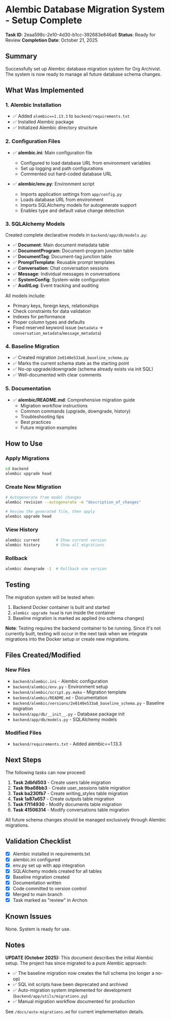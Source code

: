 # Alembic Database Migration System - Setup Complete

**Task ID**: 2eaa598c-2e10-4d30-b1cc-392683e846a6
**Status**: Ready for Review
**Completion Date**: October 21, 2025

## Summary

Successfully set up Alembic database migration system for Org Archivist. The system is now ready to manage all future database schema changes.

## What Was Implemented

### 1. Alembic Installation
- ✅ Added `alembic==1.13.3` to `backend/requirements.txt`
- ✅ Installed Alembic package
- ✅ Initialized Alembic directory structure

### 2. Configuration Files
- ✅ **alembic.ini**: Main configuration file
  - Configured to load database URL from environment variables
  - Set up logging and path configurations
  - Commented out hard-coded database URL

- ✅ **alembic/env.py**: Environment script
  - Imports application settings from `app/config.py`
  - Loads database URL from environment
  - Imports SQLAlchemy models for autogenerate support
  - Enables type and default value change detection

### 3. SQLAlchemy Models
Created complete declarative models in `backend/app/db/models.py`:
- ✅ **Document**: Main document metadata table
- ✅ **DocumentProgram**: Document-program junction table
- ✅ **DocumentTag**: Document-tag junction table
- ✅ **PromptTemplate**: Reusable prompt templates
- ✅ **Conversation**: Chat conversation sessions
- ✅ **Message**: Individual messages in conversations
- ✅ **SystemConfig**: System-wide configuration
- ✅ **AuditLog**: Event tracking and auditing

All models include:
- Primary keys, foreign keys, relationships
- Check constraints for data validation
- Indexes for performance
- Proper column types and defaults
- Fixed reserved keyword issue (`metadata` → `conversation_metadata`/`message_metadata`)

### 4. Baseline Migration
- ✅ Created migration `2e0140e533a8_baseline_schema.py`
- ✅ Marks the current schema state as the starting point
- ✅ No-op upgrade/downgrade (schema already exists via init SQL)
- ✅ Well-documented with clear comments

### 5. Documentation
- ✅ **alembic/README.md**: Comprehensive migration guide
  - Migration workflow instructions
  - Common commands (upgrade, downgrade, history)
  - Troubleshooting tips
  - Best practices
  - Future migration examples

## How to Use

### Apply Migrations
```bash
cd backend
alembic upgrade head
```

### Create New Migration
```bash
# Autogenerate from model changes
alembic revision --autogenerate -m "description_of_changes"

# Review the generated file, then apply
alembic upgrade head
```

### View History
```bash
alembic current       # Show current version
alembic history       # Show all migrations
```

### Rollback
```bash
alembic downgrade -1  # Rollback one version
```

## Testing

The migration system will be tested when:
1. Backend Docker container is built and started
2. `alembic upgrade head` is run inside the container
3. Baseline migration is marked as applied (no schema changes)

**Note**: Testing requires the backend container to be running. Since it's not currently built, testing will occur in the next task when we integrate migrations into the Docker setup or create new migrations.

## Files Created/Modified

### New Files
- `backend/alembic.ini` - Alembic configuration
- `backend/alembic/env.py` - Environment setup
- `backend/alembic/script.py.mako` - Migration template
- `backend/alembic/README.md` - Documentation
- `backend/alembic/versions/2e0140e533a8_baseline_schema.py` - Baseline migration
- `backend/app/db/__init__.py` - Database package init
- `backend/app/db/models.py` - SQLAlchemy models

### Modified Files
- `backend/requirements.txt` - Added alembic==1.13.3

## Next Steps

The following tasks can now proceed:

1. **Task 2dbfd503** - Create users table migration
2. **Task 9ba68bb3** - Create user_sessions table migration
3. **Task ba230fb7** - Create writing_styles table migration
4. **Task 1a87a657** - Create outputs table migration
5. **Task f7f14930** - Modify documents table migration
6. **Task 41506314** - Modify conversations table migration

All future schema changes should be managed exclusively through Alembic migrations.

## Validation Checklist

- [x] Alembic installed in requirements.txt
- [x] alembic.ini configured
- [x] env.py set up with app integration
- [x] SQLAlchemy models created for all tables
- [x] Baseline migration created
- [x] Documentation written
- [x] Code committed to version control
- [x] Merged to main branch
- [x] Task marked as "review" in Archon

## Known Issues

None. System is ready for use.

## Notes

**UPDATE (October 2025):** This document describes the initial Alembic setup. The project has since migrated to a pure Alembic approach:

- ✅ The baseline migration now creates the full schema (no longer a no-op)
- ✅ SQL init scripts have been deprecated and archived
- ✅ Auto-migration system implemented for development (`backend/app/utils/migrations.py`)
- ✅ Manual migration workflow documented for production

See `/docs/auto-migrations.md` for current implementation details.
